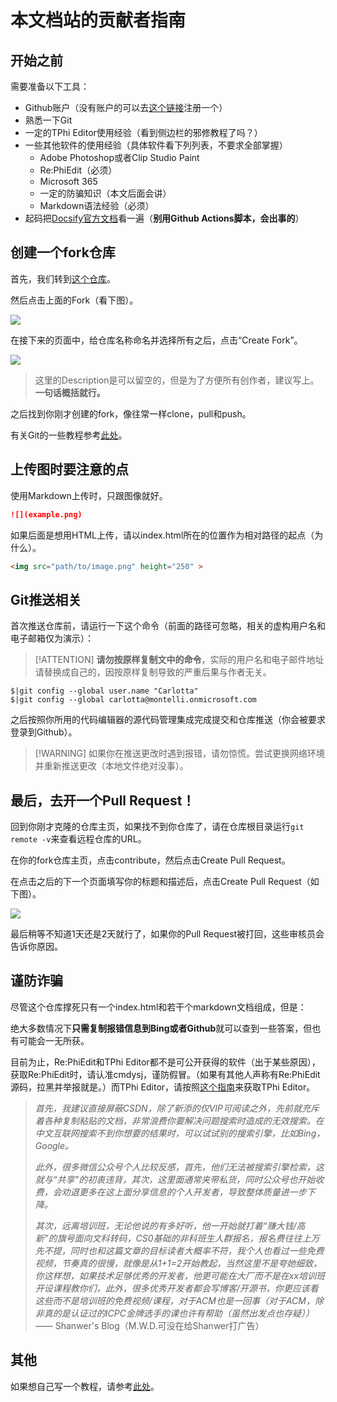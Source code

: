 # 本文档站的贡献者指南

## 开始之前

需要准备以下工具：
* Github账户（没有账户的可以去[这个链接](https://github.com/signup)注册一个）
* 熟悉一下Git
* 一定的TPhi Editor使用经验（看到侧边栏的邪修教程了吗？）
* 一些其他软件的使用经验（具体软件看下列列表，不要求全部掌握）
    * Adobe Photoshop或者Clip Studio Paint
    * Re:PhiEdit（必须）
    * Microsoft 365
    * 一定的防骗知识（本文后面会讲）
    * Markdown语法经验（必须）
* 起码把[Docsify官方文档](https://docsify.js.org)看一遍（**别用Github Actions脚本，会出事的**）

## 创建一个fork仓库

首先，我们转到[这个仓库](https://github.com/Tie-Guo/TPhi-Editor-Docs)。

然后点击上面的Fork（看下图）。

![](image.png)

在接下来的页面中，给仓库名称命名并选择所有之后，点击“Create Fork”。

![](image-1.png)

> 这里的Description是可以留空的，但是为了方便所有创作者，建议写上。**一句话概括就行。**

之后找到你刚才创建的fork，像往常一样clone，pull和push。

有关Git的一些教程参考[此处](https://git-scm.com/book/zh/v2)。

## 上传图时要注意的点

使用Markdown上传时，只跟图像就好。

``` Markdown
![](example.png)
```

如果后面是想用HTML上传，请以index.html所在的位置作为相对路径的起点（为什么）。

``` HTML
<img src="path/to/image.png" height="250" >
```

## Git推送相关

首次推送仓库前，请运行一下这个命令（前面的路径可忽略，相关的虚构用户名和电子邮箱仅为演示）：

> [!ATTENTION] **请勿按原样复制文中的命令**，实际的用户名和电子邮件地址请替换成自己的，因按原样复制导致的严重后果与作者无关。

```terminal
$|git config --global user.name "Carlotta"
$|git config --global carlotta@montelli.onmicrosoft.com
```

之后按照你所用的代码编辑器的源代码管理集成完成提交和仓库推送（你会被要求登录到Github）。

> [!WARNING] 如果你在推送更改时遇到报错，请勿惊慌。尝试更换网络环境并重新推送更改（本地文件绝对没事）。

## 最后，去开一个Pull Request！

回到你刚才克隆的仓库主页，如果找不到你仓库了，请在仓库根目录运行`git remote -v`来查看远程仓库的URL。

在你的fork仓库主页，点击contribute，然后点击Create Pull Request。

在点击之后的下一个页面填写你的标题和描述后，点击Create Pull Request（如下图）。

![](image-2.png)

最后稍等不知道1天还是2天就行了，如果你的Pull Request被打回，这些审核员会告诉你原因。

## 谨防诈骗

尽管这个仓库撑死只有一个index.html和若干个markdown文档组成，但是：

绝大多数情况下**只需复制报错信息到Bing或者Github**就可以查到一些答案，但也有可能会一无所获。

目前为止，Re:PhiEdit和TPhi Editor都不是可公开获得的软件（出于某些原因），获取Re:PhiEdit时，请认准cmdysj，谨防假冒。（如果有其他人声称有Re:PhiEdit源码，拉黑并举报就是。）而TPhi Editor，请按照[这个指南](/before-begin.md)来获取TPhi Editor。

> *首先，我建议直接屏蔽CSDN，除了新添的仅VIP可阅读之外，先前就充斥着各种复制粘贴的文档，非常浪费你要解决问题搜索时造成的无效搜索。在中文互联网搜索不到你想要的结果时，可以试试别的搜索引擎，比如Bing，Google。*
>
> *此外，很多微信公众号个人比较反感，首先，他们无法被搜索引擎检索，这就与“共享”的初衷违背，其次，这里面通常夹带私货，同时公众号也开始收费，会劝退更多在这上面分享信息的个人开发者，导致整体质量进一步下降。*
>
> *其次，远离培训班，无论他说的有多好听，他一开始就打着“赚大钱/高新”的旗号面向文科转码，CS0基础的非科班生人群报名，报名费往往上万先不提，同时也和这篇文章的目标读者大概率不符，我个人也看过一些免费视频，节奏真的很慢，就像是从1+1=2开始教起，当然这里不是夸她细致，你这样想，如果技术足够优秀的开发者，他更可能在大厂而不是在xx培训班开设课程教你们，此外，很多优秀开发者都会写博客/开源书，你更应该看这些而不是培训班的免费视频/课程，对于ACM也是一回事（对于ACM，除非真的是认证过的ICPC金牌选手的课也许有帮助（虽然出发点也存疑））* —— Shanwer's Blog（M.W.D.可没在给Shanwer打广告）

## 其他

如果想自己写一个教程，请参考[此处](custom-tutorial)。